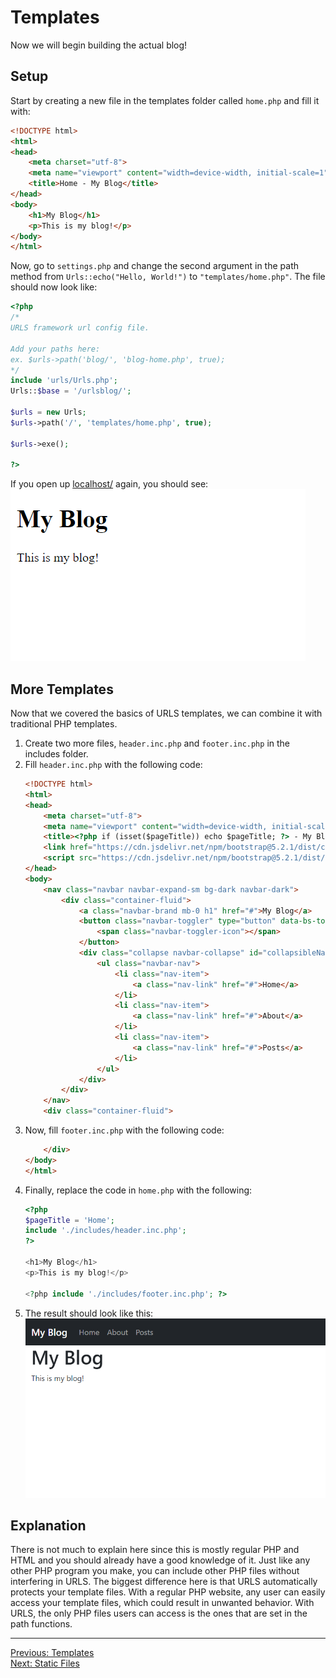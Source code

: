 # Templates
Now we will begin building the actual blog!
## Setup
Start by creating a new file in the templates folder called `home.php` and fill it with:
```HTML
<!DOCTYPE html>
<html>
<head>
    <meta charset="utf-8">
    <meta name="viewport" content="width=device-width, initial-scale=1">
    <title>Home - My Blog</title>
</head>
<body>
    <h1>My Blog</h1>
    <p>This is my blog!</p>
</body>
</html>
```
Now, go to `settings.php` and change the second argument in the path method from `Urls::echo("Hello, World!")` to `"templates/home.php"`. The file should now look like:
```PHP
<?php
/*
URLS framework url config file.

Add your paths here:
ex. $urls->path('blog/', 'blog-home.php', true);
*/
include 'urls/Urls.php';
Urls::$base = '/urlsblog/';

$urls = new Urls;
$urls->path('/', 'templates/home.php', true);

$urls->exe();

?>

```
If you open up [localhost/](http://localhost/) again, you should see:  
<picture>
    <img alt="Output" src="assets/basic_home.png">
</picture>

## More Templates
Now that we covered the basics of URLS templates, we can combine it with traditional PHP templates.
1. Create two more files, `header.inc.php` and `footer.inc.php` in the includes folder.
2. Fill `header.inc.php` with the following code:
   ```HTML
   <!DOCTYPE html>
   <html>
   <head>
       <meta charset="utf-8">
       <meta name="viewport" content="width=device-width, initial-scale=1">
       <title><?php if (isset($pageTitle)) echo $pageTitle; ?> - My Blog</title>
       <link href="https://cdn.jsdelivr.net/npm/bootstrap@5.2.1/dist/css/bootstrap.min.css" rel="stylesheet">
       <script src="https://cdn.jsdelivr.net/npm/bootstrap@5.2.1/dist/js/bootstrap.bundle.min.js"></script>
   </head>
   <body>
       <nav class="navbar navbar-expand-sm bg-dark navbar-dark">
           <div class="container-fluid">
               <a class="navbar-brand mb-0 h1" href="#">My Blog</a>
               <button class="navbar-toggler" type="button" data-bs-toggle="collapse" data-bs-target="#collapsibleNavbar">
                   <span class="navbar-toggler-icon"></span>
               </button>
               <div class="collapse navbar-collapse" id="collapsibleNavbar">
                   <ul class="navbar-nav">
                       <li class="nav-item">
                           <a class="nav-link" href="#">Home</a>
                       </li>
                       <li class="nav-item">
                           <a class="nav-link" href="#">About</a>
                       </li>
                       <li class="nav-item">
                           <a class="nav-link" href="#">Posts</a>
                       </li>
                   </ul>
               </div>
           </div>
       </nav>
       <div class="container-fluid">
   ```
3. Now, fill `footer.inc.php` with the following code:
   ```HTML
       </div>
   </body>
   </html>
   ```
4. Finally, replace the code in `home.php` with the following:
   ```PHP
   <?php
   $pageTitle = 'Home';
   include './includes/header.inc.php';
   ?>
   
   <h1>My Blog</h1>
   <p>This is my blog!</p>
   
   <?php include './includes/footer.inc.php'; ?>
   ```
5. The result should look like this:
   <picture>
       <img alt="Output" src="assets/bootstrap_template_tutorial.png">
   </picture>
   
## Explanation
There is not much to explain here since this is mostly regular PHP and HTML and you should already have a good knowledge of it. Just like any other PHP program you make, you can include other PHP files without interfering in URLS. The biggest difference here is that URLS automatically protects your template files. With a regular PHP website, any user can easily access your template files, which could result in unwanted behavior. With URLS, the only PHP files users can access is the ones that are set in the path functions.
___
[Previous: Templates](templates.md)  
[Next: Static Files](static_files.md)
